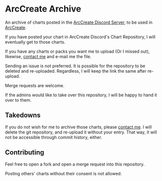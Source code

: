 # ArcCreate Archive

An archive of charts posted in the [ArcCreate Discord Server](https://discord.gg/x5AqMQkyck), to be used in [ArcCreate](https://github.com/Arcthesia/ArcCreate). 

If you have posted your chart in ArcCreate Discord's Chart Repository, I will eventually get to those charts. 

If you have any charts or packs you want me to upload \(Or I missed out\), likewise, [contact me](tyiwei0@gmail.com) and e-mail me the file. 

Sending an issue is not preferred. It is possible for the repository to be deleted and re-uploaded. Regardless, I will keep the link the same after re-upload. 

Merge requests are welcome. 

If the admins would like to take over this repository, I will be happy to hand it over to them. 

## Takedowns 

If you do not wish for me to archive those charts, please [contact me](tyiwei0@gmail.com). I will delete the git repository, and re-upload it without your entry. That way, it will not be accessible through commit history, either. 

## Contributing 

Feel free to open a fork and open a merge request into this repository. 

Posting others' charts without their consent is not allowed. 
